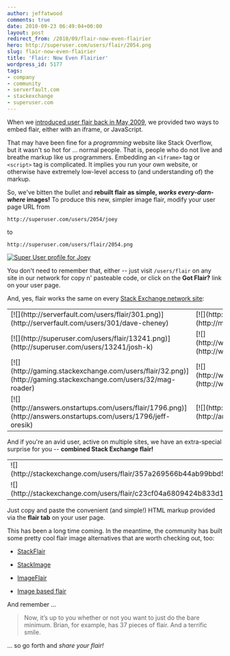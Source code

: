 ```yaml
---
author: jeffatwood
comments: true
date: 2010-09-23 06:49:04+00:00
layout: post
redirect_from: /2010/09/flair-now-even-flairier
hero: http://superuser.com/users/flair/2054.png
slug: flair-now-even-flairier
title: 'Flair: Now Even Flairier'
wordpress_id: 5177
tags:
- company
- community
- serverfault.com
- stackexchange
- superuser.com
---
```



When we [introduced user flair back in May 2009](http://blog.stackoverflow.com/2009/05/nowearn-valuable-flair/), we  provided two ways to embed flair, either with an iframe, or JavaScript.



That may have been fine for a _programming_ website like Stack Overflow, but it wasn't so hot for … normal people. That is, people who do not live and breathe markup like us programmers. Embedding an `<iframe>` tag or `<script>` tag is complicated. It implies you run your own website, or otherwise have extremely low-level access to (and understanding of) the markup. 



So, we've bitten the bullet and **rebuilt flair as simple, _works every-darn-where_ images!** To produce this new, simpler image flair, modify your user page URL from



`http://superuser.com/users/2054/joey`



to



`http://superuser.com/users/flair/2054.png`



[![Super User profile for Joey](http://superuser.com/users/flair/2054.png)](http://superuser.com/users/2054/joey)



You don't need to remember that, either -- just visit `/users/flair` on any site in our network for copy n' pasteable code, or click on the **Got Flair?** link on your user page.



And, yes, flair works the same on every [Stack Exchange network site](http://stackexchange.com/sites):



<table cellpadding="4" width="430" cellspacing="4" >
<tr >

<td >[![](http://serverfault.com/users/flair/301.png)](http://serverfault.com/users/301/dave-cheney)
</td>

<td >[![](http://meta.stackoverflow.com/users/flair/22164.png)](http://meta.stackoverflow.com/users/22164/thetxi)
</td>
</tr>

<tr >

<td >[![](http://superuser.com/users/flair/13241.png)](http://superuser.com/users/13241/josh-k)
</td>

<td >[![](http://webapps.stackexchange.com/users/flair/324.png)](http://webapps.stackexchange.com/users/324/neo)
</td>
</tr>

<tr >

<td >[![](http://gaming.stackexchange.com/users/flair/32.png)](http://gaming.stackexchange.com/users/32/mag-roader)
</td>

<td >[![](http://webmasters.stackexchange.com/users/flair/26.png)](http://webmasters.stackexchange.com/users/26/artlung)
</td>
</tr>

<tr >

<td >[![](http://answers.onstartups.com/users/flair/1796.png)](http://answers.onstartups.com/users/1796/jeff-oresik)
</td>

<td >[![](http://android.stackexchange.com/users/flair/3.png)](http://android.stackexchange.com/users/3/othermichael)
</td>
</tr>
</table>



And if you're an avid user, active on multiple sites, we have an extra-special surprise for you -- **combined Stack Exchange flair!**



<table cellpadding="4" width="430" cellspacing="4" >
<tr >

<td >
![](http://stackexchange.com/users/flair/357a269566b44ab99bbd502d6ad0b1ce.png)

</td>

<td >
![](http://stackexchange.com/users/flair/30498037168a4055a8490c31c2b1d863.png)

</td>
</tr>
<tr >

<td >
![](http://stackexchange.com/users/flair/c23cf04a6809424b833d19e6d55f2e8d.png)

</td>

<td >
![](http://stackexchange.com/users/flair/5091e12f1fdc49d9aec229814923e1c6.png)

</td>
</tr>
</table>



Just copy and paste the convenient (and simple!) HTML markup provided via the **flair tab** on your user page.



This has been a long time coming. In the meantime, the community has built some pretty cool flair image alternatives that are worth checking out, too:







  * [StackFlair](http://stackapps.com/questions/1567/stackflair-generate-flair-for-your-stackexchange-associated-accounts-now-with)

  * [StackImage](http://stackapps.com/questions/847/stackimage-generating-images-of-questions-and-users-now-with-global-flair)

  * [ImageFlair](http://www.grumpydev.com/2009/07/11/stack-overflow-share-your-flair-now-in-png/)

  * [Image based flair](http://meta.stackoverflow.com/questions/9482/image-based-flair-downloadable-implementation-v2-1)




And remember ...





<blockquote>
Now, it’s up to you whether or not you want to just do the bare minimum. Brian, for example, has 37 pieces of flair. And a terrific smile.
</blockquote>





… so go forth and _share your flair!_


